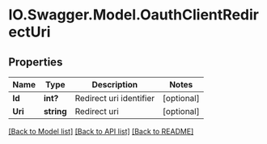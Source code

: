 # IO.Swagger.Model.OauthClientRedirectUri
## Properties

Name | Type | Description | Notes
------------ | ------------- | ------------- | -------------
**Id** | **int?** | Redirect uri identifier | [optional] 
**Uri** | **string** | Redirect uri | [optional] 

[[Back to Model list]](../README.md#documentation-for-models) [[Back to API list]](../README.md#documentation-for-api-endpoints) [[Back to README]](../README.md)

